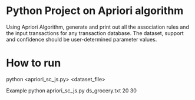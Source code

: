 # Python Project on Apriori algorithm 
Using Apriori Algorithm, generate and print out all the association rules and the input transactions for any transaction database. 
The dataset, support and confidence should be user-determined parameter values.

# How to run
python <apriori_sc_js.py>  <dataset_file>  <Minimum Support>  <Minimum Confidence>

Example python apriori_sc_js.py ds_grocery.txt 20 30
